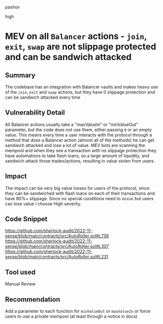 pashov

high

# MEV on all `Balancer` actions - `join`, `exit`, `swap` are not slippage protected and can be sandwich attacked

## Summary
The codebase has an integration with Balancer vaults and makes heavy use of the `join`, `exit` and `swap` actions, but they have 0 slippage protection and can be sandwich attacked every time

## Vulnerability Detail
All Balancer actions usually take a "maxValueIn" or "minValueOut" parameter, but the code does not use them, either passing `0` or an empty value. This means every time a user interacts with the protocol through a method that does a Balancer action (almost all of the methods) he can get sandwich attacked and lose a lot of value. MEV bots are scanning the mempool and when they see a transaction with no slippage protection they have automations to take flash loans, so a large amount of liquidity, and sandwich attack those trades/actions, resulting in value stolen from users.

## Impact
The impact can be very big value losses for users of the protocol, since they can be sandwiched with flash loans on each of their transactions and have 90%+ slippage. Since no special conditions need to occur but users can lose value I choose High severity.

## Code Snippet
https://github.com/sherlock-audit/2022-11-sense/blob/main/contracts/src/AutoRoller.sol#L736
https://github.com/sherlock-audit/2022-11-sense/blob/main/contracts/src/AutoRoller.sol#L307
https://github.com/sherlock-audit/2022-11-sense/blob/main/contracts/src/AutoRoller.sol#L231
## Tool used

Manual Review

## Recommendation
Add a parameter to each function for `minValueOut` or `maxValueIn` or force users to use a private mempool (at least through a notice in docs)